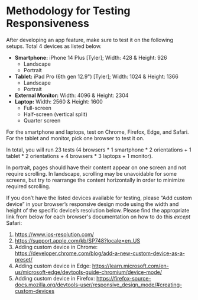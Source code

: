 # Methodology for Testing Responsiveness 

After developing an app feature, make sure to test it on the following setups. Total 4 devices as listed below.
- **Smartphone:** iPhone 14 Plus [Tyler]; Width: 428 & Height: 926
    - Landscape
    - Portrait 
- **Tablet:** iPad Pro (6th gen 12.9") [Tyler]; Width: 1024 & Height: 1366
    - Landscape
    - Portrait
- **External Monitor:** Width: 4096 & Height: 2304
- **Laptop:** Width: 2560 & Height: 1600
    - Full-screen 
    - Half-screen (vertical split)
    - Quarter screen 

For the smartphone and laptops, test on Chrome, Firefox, Edge, and Safari. For the tablet and monitor, pick one browser to test it on. 

In total, you will run 23 tests (4 browsers * 1 smartphone * 2 orientations + 1 tablet * 2 orientations + 4 browsers * 3 laptops + 1 monitor). 

In portrait, pages should have their content appear on one screen and not require scrolling. In landscape, scrolling may be unavoidable for some screens, but try to rearrange the content horizontally in order to minimize required scrolling. 

If you don’t have the listed devices available for testing, please “Add custom device” in your browser’s responsive design mode using the width and height of the specific device’s resolution below. Please find the appropriate link from below for each browser's documentation on how to do this *except* Safari: 

1. https://www.ios-resolution.com/
2. https://support.apple.com/kb/SP748?locale=en_US
3. Adding custom device in Chrome: https://developer.chrome.com/blog/add-a-new-custom-device-as-a-preset/
4. Adding custom device in Edge: https://learn.microsoft.com/en-us/microsoft-edge/devtools-guide-chromium/device-mode/
5. Adding custom device in Firefox:
https://firefox-source-docs.mozilla.org/devtools-user/responsive_design_mode/#creating-custom-devices



